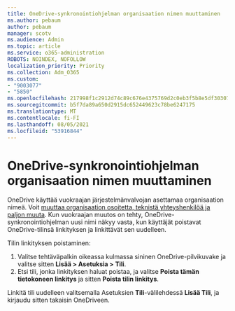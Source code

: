 ```yaml
---
title: OneDrive-synkronointiohjelman organisaation nimen muuttaminen
ms.author: pebaum
author: pebaum
manager: scotv
ms.audience: Admin
ms.topic: article
ms.service: o365-administration
ROBOTS: NOINDEX, NOFOLLOW
localization_priority: Priority
ms.collection: Adm_O365
ms.custom:
- "9003077"
- "5850"
ms.openlocfilehash: 217998f1c2912d74c89c676e4375769d2c0eb3f5b8e5df303071bc3c51ef74d5
ms.sourcegitcommit: b5f7da89a650d2915dc652449623c78be6247175
ms.translationtype: MT
ms.contentlocale: fi-FI
ms.lasthandoff: 08/05/2021
ms.locfileid: "53916844"
---
```

# <a name="change-the-organization-name-for-the-onedrive-sync-client"></a>OneDrive-synkronointiohjelman organisaation nimen muuttaminen

OneDrive käyttää vuokraajan järjestelmänvalvojan asettamaa organisaation nimeä.  Voit [muuttaa organisaation osoitetta, teknistä yhteyshenkilöä ja paljon muuta](https://docs.microsoft.com/microsoft-365/admin/manage/change-address-contact-and-more). Kun vuokraajan muutos on tehty, OneDrive-synkronointiohjelman uusi nimi näkyy vasta, kun käyttäjät poistavat OneDrive-tilinsä linkityksen ja linkittävät sen uudelleen.

Tilin linkityksen poistaminen:

1. Valitse tehtäväpalkin oikeassa kulmassa sininen OneDrive-pilvikuvake ja valitse sitten  **Lisää > Asetuksia > Tili**.
2. Etsi tili, jonka linkityksen haluat poistaa,  ja valitse  **Poista tämän tietokoneen linkitys** ja sitten  **Poista tilin linkitys**.

Linkitä tili uudelleen valitsemalla Asetuksien **Tili**-välilehdessä **Lisää Tili**, ja kirjaudu sitten takaisin OneDriveen.